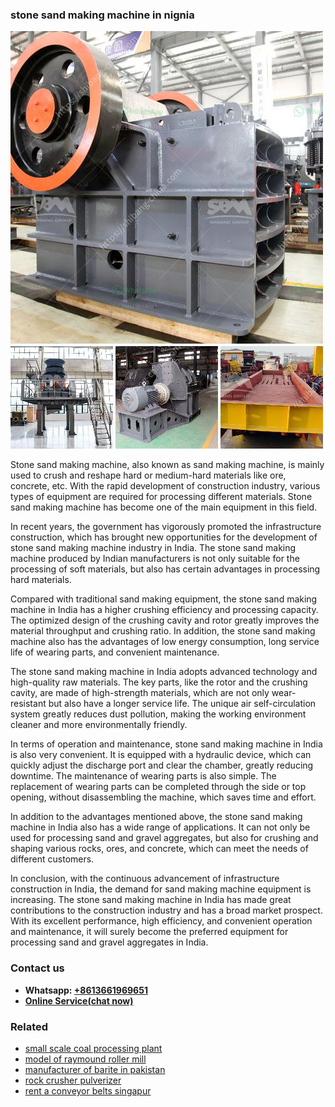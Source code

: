 <h3>stone sand making machine in nignia</h3><img src='1708408700.jpg' alt=''><p>Stone sand making machine, also known as sand making machine, is mainly used to crush and reshape hard or medium-hard materials like ore, concrete, etc. With the rapid development of construction industry, various types of equipment are required for processing different materials. Stone sand making machine has become one of the main equipment in this field.</p><p>In recent years, the government has vigorously promoted the infrastructure construction, which has brought new opportunities for the development of stone sand making machine industry in India. The stone sand making machine produced by Indian manufacturers is not only suitable for the processing of soft materials, but also has certain advantages in processing hard materials.</p><p>Compared with traditional sand making equipment, the stone sand making machine in India has a higher crushing efficiency and processing capacity. The optimized design of the crushing cavity and rotor greatly improves the material throughput and crushing ratio. In addition, the stone sand making machine also has the advantages of low energy consumption, long service life of wearing parts, and convenient maintenance.</p><p>The stone sand making machine in India adopts advanced technology and high-quality raw materials. The key parts, like the rotor and the crushing cavity, are made of high-strength materials, which are not only wear-resistant but also have a longer service life. The unique air self-circulation system greatly reduces dust pollution, making the working environment cleaner and more environmentally friendly.</p><p>In terms of operation and maintenance, stone sand making machine in India is also very convenient. It is equipped with a hydraulic device, which can quickly adjust the discharge port and clear the chamber, greatly reducing downtime. The maintenance of wearing parts is also simple. The replacement of wearing parts can be completed through the side or top opening, without disassembling the machine, which saves time and effort.</p><p>In addition to the advantages mentioned above, the stone sand making machine in India also has a wide range of applications. It can not only be used for processing sand and gravel aggregates, but also for crushing and shaping various rocks, ores, and concrete, which can meet the needs of different customers.</p><p>In conclusion, with the continuous advancement of infrastructure construction in India, the demand for sand making machine equipment is increasing. The stone sand making machine in India has made great contributions to the construction industry and has a broad market prospect. With its excellent performance, high efficiency, and convenient operation and maintenance, it will surely become the preferred equipment for processing sand and gravel aggregates in India.</p><h3>Contact us</h3><ul><li><strong>Whatsapp:&nbsp;<a href="https://wa.me/8613661969651">+8613661969651</a></strong></li><li><a href="https://swt.shibang-china.com/?git&amp;zhl&amp;stone sand making machine in nignia"><strong>Online Service(chat now)</strong></a></li></ul><h3>Related</h3><ul><li><a href='small scale coal processing plant.md'>small scale coal processing plant</a></li><li><a href='model of raymound roller mill.md'>model of raymound roller mill</a></li><li><a href='manufacturer of barite in pakistan.md'>manufacturer of barite in pakistan</a></li><li><a href='rock crusher pulverizer.md'>rock crusher pulverizer</a></li><li><a href='rent a conveyor belts singapur.md'>rent a conveyor belts singapur</a></li></ul>